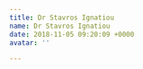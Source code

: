 ```yaml
---
title: Dr Stavros Ignatiou
name: Dr Stavros Ignatiou
date: 2018-11-05 09:20:09 +0000
avatar: ''

---
```

